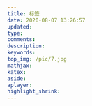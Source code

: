 ```yaml
---
title: 标签
date: 2020-08-07 13:26:57
updated:
type:
comments:
description:
keywords:
top_img: /pic/7.jpg
mathjax:
katex:
aside:
aplayer:
highlight_shrink:
---
```

